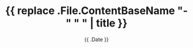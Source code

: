 ---
title: '{{ replace .File.ContentBaseName "-" " " | title }}'
date: '{{ .Date }}'
draft: true
type: 'portfolio'
contentType: ''
year: ''
runtime: ''
description: ''
accolades: []
youtube: ''
thumbnail: ''
poster: ''
gallery: []
---